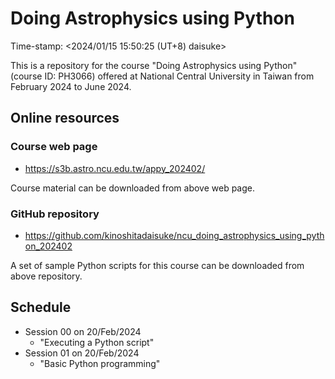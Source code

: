 # Doing Astrophysics using Python

Time-stamp: <2024/01/15 15:50:25 (UT+8) daisuke>

This is a repository for the course "Doing Astrophysics using Python" (course ID: PH3066) offered at National Central University in Taiwan from February 2024 to June 2024.

## Online resources

### Course web page

- https://s3b.astro.ncu.edu.tw/appy_202402/

Course material can be downloaded from above web page.

### GitHub repository

- https://github.com/kinoshitadaisuke/ncu_doing_astrophysics_using_python_202402

A set of sample Python scripts for this course can be downloaded from above repository.

## Schedule

- Session 00 on 20/Feb/2024
  - "Executing a Python script"
- Session 01 on 20/Feb/2024
  - "Basic Python programming"
